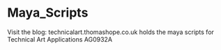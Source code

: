 # Maya_Scripts
Visit the blog: technicalart.thomashope.co.uk
holds the maya scripts for Technical Art Applications AG0932A
